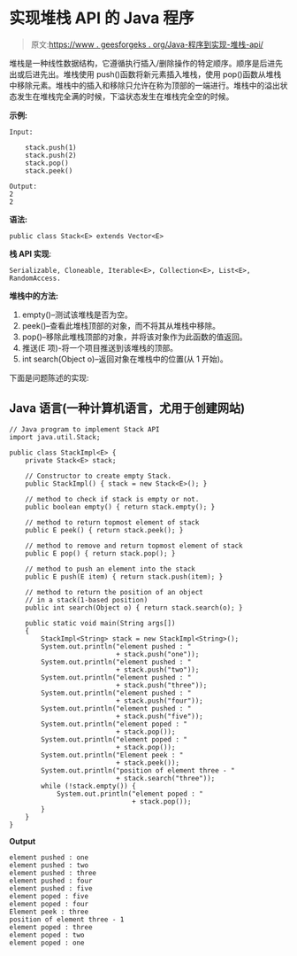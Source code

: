 # 实现堆栈 API 的 Java 程序

> 原文:[https://www . geesforgeks . org/Java-程序到实现-堆栈-api/](https://www.geeksforgeeks.org/java-program-to-implement-stack-api/)

堆栈是一种线性数据结构，它遵循执行插入/删除操作的特定顺序。顺序是后进先出或后进先出。堆栈使用 push()函数将新元素插入堆栈，使用 pop()函数从堆栈中移除元素。堆栈中的插入和移除只允许在称为顶部的一端进行。堆栈中的溢出状态发生在堆栈完全满的时候，下溢状态发生在堆栈完全空的时候。

**示例:**

```
Input:

    stack.push(1)
    stack.push(2)
    stack.pop()
    stack.peek()

Output:
2
2
```

**语法:**

```
public class Stack<E> extends Vector<E>
```

**栈 API 实现**:

```
Serializable, Cloneable, Iterable<E>, Collection<E>, List<E>, RandomAccess.
```

**堆栈中的方法:**

1.  empty()–测试该堆栈是否为空。
2.  peek()–查看此堆栈顶部的对象，而不将其从堆栈中移除。
3.  pop()–移除此堆栈顶部的对象，并将该对象作为此函数的值返回。
4.  推送(E 项)-将一个项目推送到该堆栈的顶部。
5.  int search(Object o)–返回对象在堆栈中的位置(从 1 开始)。

下面是问题陈述的实现:

## Java 语言(一种计算机语言，尤用于创建网站)

```
// Java program to implement Stack API
import java.util.Stack;

public class StackImpl<E> {
    private Stack<E> stack;

    // Constructor to create empty Stack.
    public StackImpl() { stack = new Stack<E>(); }

    // method to check if stack is empty or not.
    public boolean empty() { return stack.empty(); }

    // method to return topmost element of stack
    public E peek() { return stack.peek(); }

    // method to remove and return topmost element of stack
    public E pop() { return stack.pop(); }

    // method to push an element into the stack
    public E push(E item) { return stack.push(item); }

    // method to return the position of an object
    // in a stack(1-based position)
    public int search(Object o) { return stack.search(o); }

    public static void main(String args[])
    {
        StackImpl<String> stack = new StackImpl<String>();
        System.out.println("element pushed : "
                           + stack.push("one"));
        System.out.println("element pushed : "
                           + stack.push("two"));
        System.out.println("element pushed : "
                           + stack.push("three"));
        System.out.println("element pushed : "
                           + stack.push("four"));
        System.out.println("element pushed : "
                           + stack.push("five"));
        System.out.println("element poped : "
                           + stack.pop());
        System.out.println("element poped : "
                           + stack.pop());
        System.out.println("Element peek : "
                           + stack.peek());
        System.out.println("position of element three - "
                           + stack.search("three"));
        while (!stack.empty()) {
            System.out.println("element poped : "
                               + stack.pop());
        }
    }
}
```

**Output**

```
element pushed : one
element pushed : two
element pushed : three
element pushed : four
element pushed : five
element poped : five
element poped : four
Element peek : three
position of element three - 1
element poped : three
element poped : two
element poped : one
```